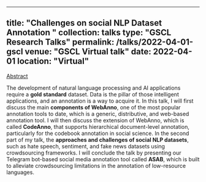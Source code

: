 
---
title: "Challenges on social NLP Dataset Annotation "
collection: talks
type: "GSCL Research Talks"
permalink: /talks/2022-04-01-gscl
venue: "GSCL Virtual talk"
date: 2022-04-01
location: "Virtual"
---

[Abstract](https://www.gscl.org/en/2022/04/01/seidmuhieyimam.html)

The development of natural language processing and AI applications require a **gold standard** dataset. Data is the pillar of those intelligent applications, and an annotation is a way to acquire it. In this talk, I will first discuss the main **components of WebAnno**, one of the most popular annotation tools to date, which is a generic, distributive, and web-based annotation tool. I will then discuss the extension of WebAnno, which is called **CodeAnno**, that supports hierarchical document-level annotation, particularly for the codebook annotation in social science. In the second part of my talk, the **approaches and challenges of social NLP datasets**, such as hate speech, sentiment, and fake news datasets using crowdsourcing frameworks. I will conclude the talk by presenting our Telegram bot-based social media annotation tool called **ASAB**, which is built to alleviate crowdsourcing limitations in the annotation of low-resource languages.
